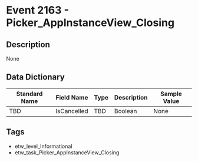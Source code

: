 # Event 2163 - Picker_AppInstanceView_Closing

## Description
None

## Data Dictionary
|Standard Name|Field Name|Type|Description|Sample Value|
|---|---|---|---|---|
|TBD|IsCancelled|TBD|Boolean|None|None|

## Tags
* etw_level_Informational
* etw_task_Picker_AppInstanceView_Closing